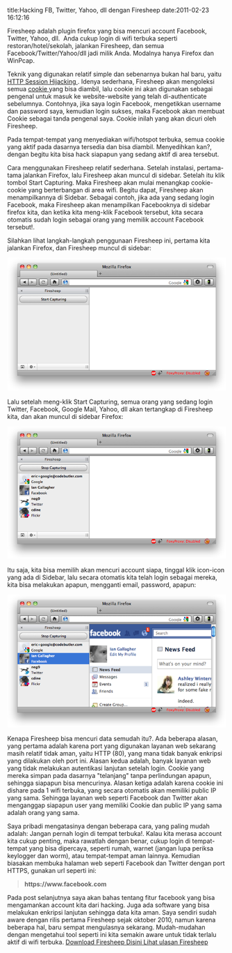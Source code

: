 title:Hacking FB, Twitter, Yahoo, dll dengan Firesheep
date:2011-02-23 16:12:16

Firesheep adalah plugin firefox yang bisa mencuri account Facebook, Twitter, Yahoo, dll. &#160;Anda cukup login di wifi terbuka seperti restoran/hotel/sekolah, jalankan Firesheep, dan semua Facebook/Twitter/Yahoo/dll jadi milik Anda. Modalnya hanya Firefox dan WinPcap.

Teknik yang digunakan relatif simple dan sebenarnya bukan hal baru, yaitu
<a href="http://en.wikipedia.org/wiki/Session_hijacking">
 HTTP Session Hijacking
</a>
. Idenya sederhana, Firesheep akan mengoleksi semua
<a href="http://en.wikipedia.org/wiki/HTTP_cookie">
 cookie
</a>
yang bisa diambil, lalu cookie ini akan digunakan sebagai pengenal untuk masuk ke website-website yang telah di-authenticate sebelumnya. Contohnya, jika saya login Facebook, mengetikkan username dan password saya, kemudian login sukses, maka Facebook akan membuat Cookie sebagai tanda pengenal saya. Cookie inilah yang akan dicuri oleh Firesheep.
<!--more-->
Pada tempat-tempat yang menyediakan wifi/hotspot terbuka, semua cookie yang aktif pada dasarnya tersedia dan bisa diambil. Menyedihkan kan?, dengan begitu kita bisa hack siapapun yang sedang aktif di area tersebut.

Cara menggunakan Firesheep relatif sederhana. Setelah instalasi, pertama-tama jalankan Firefox, lalu Firesheep akan muncul di sidebar. Setelah itu klik tombol Start Capturing. Maka Firesheep akan mulai menangkap cookie-cookie yang berterbangan di area wifi. Begitu dapat, Firesheep akan menampilkannya di Sidebar. Sebagai contoh, jika ada yang sedang login Facebook, maka Firesheep akan menampilkan Facebooknya di sidebar firefox kita, dan ketika kita meng-klik Facebook tersebut, kita secara otomatis sudah login sebagai orang yang memilik account Facebook tersebut!.

Silahkan lihat langkah-langkah penggunaan Firesheep ini, pertama kita jalankan Firefox, dan Firesheep muncul di sidebar:

![image](/img/wordpress/2011-02-firesheep1.png)

Lalu setelah meng-klik Start Capturing, semua orang yang sedang login Twitter, Facebook, Google Mail, Yahoo, dll akan tertangkap di Firesheep kita, dan akan muncul di sidebar Firefox:

![image](/img/wordpress/2011-02-firesheep2.png)

Itu saja, kita bisa memilih akan mencuri account siapa, tinggal klik icon-icon yang ada di Sidebar, lalu secara otomatis kita telah login sebagai mereka, kita bisa melakukan apapun, mengganti email, password, apapun:

![image](/img/wordpress/2011-02-firesheep3.png)

Kenapa Firesheep bisa mencuri data semudah itu?. Ada beberapa alasan, yang pertama adalah karena port yang digunakan layanan web sekarang masih relatif tidak aman, yaitu HTTP (80), yang mana tidak banyak enkripsi yang dilakukan oleh port ini. Alasan kedua adalah, banyak layanan web yang tidak melakukan autentikasi lanjutan setelah login. Cookie yang mereka simpan pada dasarnya "telanjang" tanpa perlindungan apapun, sehingga siapapun bisa mencurinya. Alasan ketiga adalah karena cookie ini dishare pada 1 wifi terbuka, yang secara otomatis akan memiliki public IP yang sama. Sehingga layanan web seperti Facebook dan Twitter akan menganggap siapapun user yang memiliki Cookie dan public IP yang sama adalah orang yang sama.

Saya pribadi mengatasinya dengan beberapa cara, yang paling mudah adalah: Jangan pernah login di tempat terbuka!. Kalau kita merasa account kita cukup penting, maka rawatlah dengan benar, cukup login di tempat-tempat yang bisa dipercaya, seperti rumah, warnet (jangan lupa periksa keylogger dan worm), atau tempat-tempat aman lainnya. Kemudian biasakan membuka halaman web seperti Facebook dan Twitter dengan port HTTPS, gunakan url seperti ini:
<blockquote>
 <strong>
  https://www.facebook.com
 </strong>
</blockquote>
Pada post selanjutnya saya akan bahas tentang fitur facebook yang bisa mengamankan account kita dari hacking. Juga ada software yang bisa melakukan enkripsi lanjutan sehingga data kita aman.&#160;Saya sendiri sudah aware dengan rilis pertama Firesheep sejak oktober 2010, namun karena beberapa hal, baru sempat mengulasnya sekarang. Mudah-mudahan dengan mengetahui tool seperti ini kita semakin aware untuk tidak terlalu aktif di wifi terbuka.
<a href="http://codebutler.github.com/firesheep/">
 Download Firesheep Disini
</a>
<a href="http://codebutler.com/firesheep">
 Lihat ulasan Firesheep
</a>